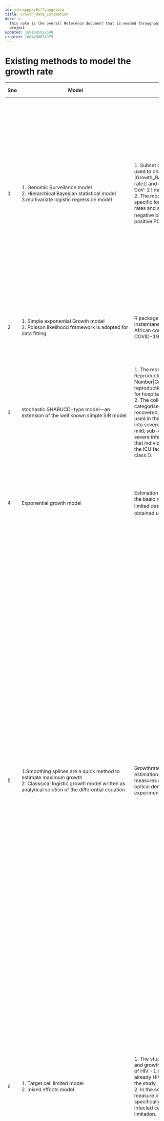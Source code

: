 ```yaml
---
id: yzhnqpppxy0sf7yapgxvbjw
title: Growth_Rate_Estimation
desc: >-
  This note is the overall Reference document that is needed throughout this
  project
updated: 1691505922590
created: 1684496674975
---
```

# Existing methods to model the growth rate

|Sno|Model | Description | Name of the microorganism | Reference | Data Used | Notes|
|---|------|-------|------------|------|-------|------|
|1|1. Genomic Surveilance model <br> 2. Hierarchical Bayesian statistical model <br> 3.multivariate logistic regression model  | 1. Subset of 600,000 viral sample sequances were used to characterize the [[Epidemic Growth rate \|Growth_Rate_Estimation.Glossary#epidemic-growth-rate]] and geographical spread of different SARS CoV-2 lineages <br> 2. The model also calculates total and lineage-specific local incidences and time-dependent growth rates and approximate reproduction numbers R<sub>t</sub> by negative binomial spline fitting of the number of daily positive PCR tests|SARS CoV-2|[Vöhringer, H.S., et al. Genomic reconstruction of the SARS-CoV-2 epidemic in England. Nature 600, 506–511 (2021). ](https://doi.org/10.1038/s41586-021-04069-y)| Positive case data along with the sequences | 1. The effect of immunity is currently not modelled - this can have impact on the spread of a particular lineage.<br> 2. Stochastic growth events are not fully accounted so the estimated growth rate will not reflect viral tranmissibility<br> 3. In its current form, the model accounts for only a single introduction event per LTLA <br> 4. The modelled curves are smoothed over intervals of approximately 7 d.|
|2|1. Simple exponential Growth model <br> 2. Poisson likelihood framework is adopted for data fitting <br>  | R package _EpiEstim_ used to calculate the instatntaneous effective reproductive number of 12 African countries in order to show the potential of COVID-19 to spread across the region.|SARS CoV-2|[Musa, S.S., et al. Estimation of exponential growth rate and basic reproduction number of the coronavirus disease 2019 (COVID-19) in Africa. Infect Dis Poverty 9, 96 (2020).](https://doi.org/10.1186/s40249-020-00718-y)|1.Daily number of Covid-cases - time series data.<br>|1.Estimation for the early stages of the pandemic <br> 2. R<sub>0</sub> is also computed. <br> 3. SI that was used is from the estimates based on cases obtained in china|
|3|stochastic SHARUCD-type model—an extension of the well known simple SIR model| 1. The model is used to estimate the [[Effective Reproduction Number\|Growth_Rate_Estimation.Glossary#reffective-reproduction-number]] and momentary growth rates for hospital data.<br> 2. The collected total number of positive cases were categorised into hospital admissions, ICU admissions, recovered, deceased. These categorised data are used in the SEIR model - infected class partitioned into severe infections prone to hospitalization (H) and mild, sub-clinical or asymptomatic infections (A). For severe infections prone to hospitalization, we assume that individuals could either recover R, be admitted to the ICU facilities U or or eventually deceased into class D.| SARS CoV-2| [Aguiar, et al. "Reproduction ratio and growth rates: Measures for an unfolding pandemic." PLoS One 15.7 (2020): e0236620.](https://doi.org/10.1371/journal.pone.0236620)| Number of positive cases | The data is collected from March 4 2020 to May 9 2020. The frequency at which the data is collected is not known. The model is parameterised using the initial pandemic data.|
|4|Exponential growth model  |Estimation of the transmissibility of 2019-nCoV via the basic reproduction number, R<sub>0</sub>, based on the limited data in the early phase of the outbreak. R<sub>0</sub> is obtained using the estimated intrinsic growth rate.|SARS Cov-2|[Zhao, Shi, et al. "Preliminary estimation of the basic reproduction number of novel coronavirus (2019-nCoV) in China, from 2019 to 2020: A data-driven analysis in the early phase of the outbreak." International journal of infectious diseases 92 (2020): 214-217.](https://doi.org/10.1016/j.ijid.2020.01.050)| Positive test time series data|1. Non linear least square was used for data fitting and parameter estimation<br> 2.SI information from SARS and MERS, which share a similar pathogen as 2019-nCoV were used.|
|5|1.Smoothing splines are a quick method to estimate maximum growth <br> 2. Classsical logistic growth model written as analytical solution of the differential equation |Growthrates package of R aims to streamline estimation of growth rates from direct or indirect measures of population density (e.g. cell counts, optical density or fluorescence) determined in batch experiments or field observations | different species of bacteria, archaea, protists, and metazoa | [Estimation of Growth Rates with Package growthrates, Part 1: Introduction Thomas Petzoldt](https://cran.r-project.org/web/packages/growthrates/vignettes/Introduction.html)| 1. Concentration <br> 2. time <br> 3. value of the indirect measure.| 1.Nonlinear fitting of parametric growth models like the logistic or the Gompertz growth model. Parametric model fitting is done by using package FME (Flexible Modelling Environment) of Soetaert and Petzoldt (2010). In addition to growth models given in closed form (i.e. empirical regression equations or analytical solutions of differential equations) it is also possible to use numerically integrated systems of differential equation. Such models are then solved with package `deSolve’ (Soetaert, Petzoldt, and Setzer 2010).<br> 2. Fitting of linear models to the period of exponential growth using the ``growth rates made easy method’’ of Hall et al. (2014) , <br>3. Nonparametric growthrate estimation by using smoothers. R contains several powerful smoothing methods, that can leveraged for this purpose. The currently implemented method uses function smooth.spline, similar to the package grofit (Kahm et al. 2010).| 
|6| 1. Target cell limited model <br> 2. mixed effects model| 1. The study aims to estimate reproduction number and growth/expansion rate at the early pathogenesis of HIV -1 infection. For this purpose samples from already HIV-1 infected persons are not considered for the study <br> 2. In the context of host viral dynamics, R0 is a measure of whether a virus can establish infection. It specifically measures how many cells a single infected cell will infect when there is no target cell limitation.  | HIV-1 | [Ribeiro, Ruy M et al. “Estimation of the initial viral growth rate and basic reproductive number during acute HIV-1 infection.” Journal of virology vol. 84,12 (2010): 6096-102.](https://doi.org/10.1128/JVI.00127-10)|HIV viral load data from the plasma of 51 donors. The data seems to be collected 10 times with an interval for each sample| 1. The time of infection for the sample collected is not known which is the t<sub>0</sub>. The work arbitarily defines the time of origin as as the time that the subject’s viral load first reached the limit of detection, 50 cp/ml, and call it t<sub>50</sub>. <br> 2. Linear mixed effects model is used for estimating the expansion rate|
|7|1. Exponential growth model <br> 2. Polynomial growth model|The study aims to analyse the growth pattern of Ebola virus disease epidemic in different spatial scales  (regional, national, and subnational) in western Africa.<br> 3. The growth trend in the regional endemics followed a polynomial exponenetial function. | Ebola Virus|[Chowell, Gerardo et al. “The Western Africa ebola virus disease epidemic exhibits both global exponential and local polynomial growth rates.” PLoS currents vol. 7 ecurrents.outbreaks.8b55f4bad99ac5c5db3663e916803261. 21 Jan. 2015.](https://doi.org/10.1371%2Fcurrents.outbreaks.8b55f4bad99ac5c5db3663e916803261)|Weekly time series  of reported Ebola virus disease case numbers.| The local data was first plotted on the semi-logrithamic scale. Exponential growth is evident if a straight line fits well several consecutive disease generations of the epidemic curve, whereas a strong curvature in semi-logarithmic scale would be indicative of sub-exponential growth and a straight line fitted to the square-root transformed epidemic curve would be indicative of quadratic polynomial growth.|
|8|[[Risk model\|Growth_Rate_Estimation.Glossary#risk-model]]| 1. The study aims to develop a mathematical model to explain the cubic growth of AIDS and apply it in the homosexual population <br> 2. The risk-based model builds on the fact that the amount of 'risky' behaviour is not distributed equally among the population. It also assumes that the people with similar risk behaviour tend to primarly interact among themselves (biased mixing) rather than equally with others(homogenous mixing), finally the model incroporates the epidemologic data on the progression from initial HIV infection to AIDS. | HIV-AIDS|[Colgate, S A et al. “Risk behavior-based model of the cubic growth of acquired immunodeficiency syndrome in the United States.” Proceedings of the National Academy of Sciences of the United States of America vol. 86,12 (1989): 4793-7.](https://doi.org/10.1073/pnas.86.12.4793)||1. Homogenous mixing is assumed<br> 2. study assumes that the risk behaviour is distributed.<br> 3. Risk behaviour - New partner Rate and frequency of sexual contact.  |
|9|  Emprical model | Development of improved maximal growth rate estimator and prediction of maximal growth rates from over 200,000 genomes, metagenome assembled genomes, and single-cell amplified genomes to survey growth potential across the range of prokaryotic diversity|Prokaryotic organisms|[Weissman, Jake L., Shengwei Hou, and Jed A. Fuhrman. "Estimating maximal microbial growth rates from cultures, metagenomes, and single cells via codon usage patterns." Proceedings of the National Academy of Sciences 118.12 (2021): e2016810118.](https://doi.org/10.1073/pnas.201681011)|1. Growth rate of species listed in the original Vieira-Silva and Rocha dataset.<br> 2. All complete genomwe assenblies from RefSeq |The implementation is provided in an R package called **gRodon**|



# General Growth Rate models


## Exponential

$$
x(t) = x_0e^rt
$$

x<sub>0</sub> - Initial value <br> r - growth rate

## Logistic 
c(t) is assumed to satisfy the following equation: <br>
 $$
 c'(t) = rc(t)[1 - \frac{c(t)}{K}] 
 $$
 <br> This equation has an explicit solution: <br>  
 $$
 c(t)= K/{1+[(K/c_0)-1]e^{-rt})}  
 $$
  c(t) - expected cumulative cases <br> K - final size of the epidemic which c(t) approches

## Richards
c(t) in Richards satisfies <br>
$$
 c'(t) = r c(t) \biggl[1- \biggl(\frac{c(t)}{K} \biggr)^a \biggr] 
 $$
 which has solution : <br>  

$$ 
c(t) = \frac{K}{ ( 1+ [(K/c_0)^a-1 )\exp\{ -r_0t/[1-(c_0/K)^a]\} )^{1/a}} 
$$

## Delayed Logistics

While Logistic model is used to describe the cumulative incidence, this model is used to model the cumulative death

$$
d(t) = \int_0^t c_{{}_{\rm Log}}(s)e^{-m(t-s)}\,ds 
$$

- where c<sub>Log</sub>(t) is the solution to the logistic model
- m is the rate of delay that is exponenetially distributed.

*__In Logistic, Richards, Delayed Logistics the interval incidence is obtained by differencing cumulative expressions __*
$$
x(t) = c(t + \Delta t)-c(t)
$$
*_where c(t) is cumulative incidence, and x(t) is interval incidence (typically daily or weekly)._* [1]
## SEIR model (phenomenological model)

# References
[1]: <https://doi.org/10.1007/s11538-013-9918-2>


